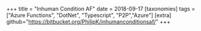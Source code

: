 +++
title = "Inhuman Condition AF"
date = 2018-09-17
[taxonomies]
tags = ["Azure Functions", "DotNet",  "Typescript", "P2P","Azure"]
[extra]
github="https://bitbucket.org/PhilipK/inhumanconditionsaf/"
+++